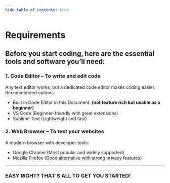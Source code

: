 ```yaml
---
hide_table_of_contents: true
---
```


# Requirements

## Before you start coding, here are the essential tools and software you’ll need:

### 1. Code Editor – To write and edit code

Any text editor works, but a dedicated code editor makes coding easier. Recommended options:

- Built in Code Editor in this Document. **(not feature rich but usable as a beginner)**
- VS Code (Beginner-friendly with great extensions)
- Sublime Text (Lightweight and fast)

### 2. Web Browser – To test your websites

A modern browser with developer tools:

- Google Chrome (Most popular and widely supported)
- Mozilla Firefox (Good alternative with strong privacy features)

---

### EASY RIGHT? THAT'S ALL TO GET YOU STARTED!
